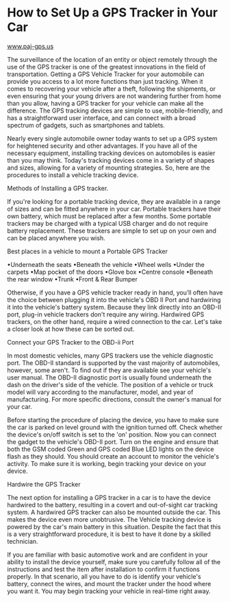 # How to Set Up a GPS Tracker in Your Car
www.paj-gps.us

The surveillance of the location of an entity or object remotely through the use of the GPS tracker is one of the greatest innovations in the field of transportation. Getting a GPS Vehicle Tracker for your automobile can provide you access to a lot more functions than just tracking. When it comes to recovering your vehicle after a theft, following the shipments, or even ensuring that your young drivers are not wandering further from home than you allow, having a GPS tracker for your vehicle can make all the difference. The GPS tracking devices are simple to use, mobile-friendly, and has a straightforward user interface, and can connect with a broad spectrum of gadgets, such as smartphones and tablets.

Nearly every single automobile owner today wants to set up a GPS system for heightened security and other advantages. If you have all of the necessary equipment, installing tracking devices on automobiles is easier than you may think. Today's tracking devices come in a variety of shapes and sizes, allowing for a variety of mounting strategies. So, here are the procedures to install a vehicle tracking device.

Methods of Installing a GPS tracker.

If you're looking for a portable tracking device, they are available in a range of sizes and can be fitted anywhere in your car. Portable trackers have their own battery, which must be replaced after a few months. Some portable trackers may be charged with a typical USB charger and do not require battery replacement. These trackers are simple to set up on your own and can be placed anywhere you wish.

Best places in a vehicle to mount a Portable GPS Tracker

•Underneath the seats
•Beneath the vehicle
•Wheel wells
•Under the carpets
•Map pocket of the doors
•Glove box
•Centre console
•Beneath the rear window
•Trunk
•Front & Rear Bumper

Otherwise, if you have a GPS vehicle tracker ready in hand, you’ll often have the choice between plugging it into the vehicle's OBD II Port and hardwiring it into the vehicle's battery system. Because they link directly into an OBD-II port, plug-in vehicle trackers don't require any wiring. Hardwired GPS trackers, on the other hand, require a wired connection to the car. Let's take a closer look at how these can be sorted out.

Connect your GPS Tracker to the OBD-ii Port

In most domestic vehicles, many GPS trackers use the vehicle diagnostic port. The OBD-II standard is supported by the vast majority of automobiles, however, some aren't. To find out if they are available see your vehicle's user manual. The OBD-II diagnostic port is usually found underneath the dash on the driver's side of the vehicle. The position of a vehicle or truck model will vary according to the manufacturer, model, and year of manufacturing. For more specific directions, consult the owner's manual for your car.

Before starting the procedure of placing the device, you have to make sure the car is parked on level ground with the ignition turned off. Check whether the device's on/off switch is set to the 'on' position. Now you can connect the gadget to the vehicle's OBD-II port. Turn on the engine and ensure that both the GSM coded Green and GPS coded Blue LED lights on the device flash as they should. You should create an account to monitor the vehicle's activity. To make sure it is working, begin tracking your device on your device.

Hardwire the GPS Tracker

The next option for installing a GPS tracker in a car is to have the device hardwired to the battery, resulting in a covert and out-of-sight car tracking system. A hardwired GPS tracker can also be mounted outside the car. This makes the device even more unobtrusive. The Vehicle tracking device is powered by the car's main battery in this situation. Despite the fact that this is a very straightforward procedure, it is best to have it done by a skilled technician.

If you are familiar with basic automotive work and are confident in your ability to install the device yourself, make sure you carefully follow all of the instructions and test the item after installation to confirm it functions properly. In that scenario, all you have to do is identify your vehicle's battery, connect the wires, and mount the tracker under the hood where you want it. You may begin tracking your vehicle in real-time right away.
